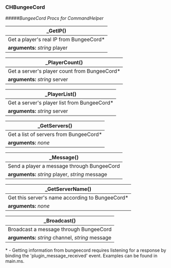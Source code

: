 ### CHBungeeCord
#####*BungeeCord Procs for CommandHelper*

|_GetIP()
|-
|Get a player's real IP from BungeeCord*
|**arguments:** _string_ player

|_PlayerCount()
|-
|Get a server's player count from BungeeCord*
|**arguments:** _string_ server

|_PlayerList()
|-
|Get a server's player list from BungeeCord*
|**arguments:** _string_ server

|_GetServers()
|-
|Get a list of servers from BungeeCord*
|**arguments:** _none_

|_Message()
|-
|Send a player a message through BungeeCord
|**arguments:** _string_ player, _string_ message

|_GetServerName()
|-
|Get this server's name according to BungeeCord*
|**arguments:** _none_

|_Broadcast()
|-
|Broadcast a message through BungeeCord
|**arguments:** _string_ channel, _string_ message

\* - Getting information from bungeecord requires listening for a response by binding the 'plugin_message_received' event. Examples can be found in main.ms.
